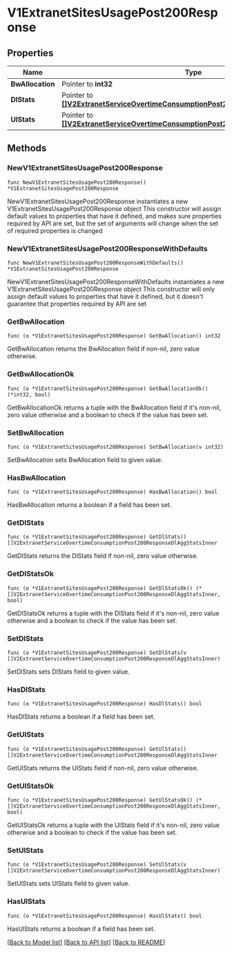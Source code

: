 # V1ExtranetSitesUsagePost200Response

## Properties

Name | Type | Description | Notes
------------ | ------------- | ------------- | -------------
**BwAllocation** | Pointer to **int32** |  | [optional] 
**DlStats** | Pointer to [**[]V2ExtranetServiceOvertimeConsumptionPost200ResponseDlAggStatsInner**](V2ExtranetServiceOvertimeConsumptionPost200ResponseDlAggStatsInner.md) |  | [optional] 
**UlStats** | Pointer to [**[]V2ExtranetServiceOvertimeConsumptionPost200ResponseDlAggStatsInner**](V2ExtranetServiceOvertimeConsumptionPost200ResponseDlAggStatsInner.md) |  | [optional] 

## Methods

### NewV1ExtranetSitesUsagePost200Response

`func NewV1ExtranetSitesUsagePost200Response() *V1ExtranetSitesUsagePost200Response`

NewV1ExtranetSitesUsagePost200Response instantiates a new V1ExtranetSitesUsagePost200Response object
This constructor will assign default values to properties that have it defined,
and makes sure properties required by API are set, but the set of arguments
will change when the set of required properties is changed

### NewV1ExtranetSitesUsagePost200ResponseWithDefaults

`func NewV1ExtranetSitesUsagePost200ResponseWithDefaults() *V1ExtranetSitesUsagePost200Response`

NewV1ExtranetSitesUsagePost200ResponseWithDefaults instantiates a new V1ExtranetSitesUsagePost200Response object
This constructor will only assign default values to properties that have it defined,
but it doesn't guarantee that properties required by API are set

### GetBwAllocation

`func (o *V1ExtranetSitesUsagePost200Response) GetBwAllocation() int32`

GetBwAllocation returns the BwAllocation field if non-nil, zero value otherwise.

### GetBwAllocationOk

`func (o *V1ExtranetSitesUsagePost200Response) GetBwAllocationOk() (*int32, bool)`

GetBwAllocationOk returns a tuple with the BwAllocation field if it's non-nil, zero value otherwise
and a boolean to check if the value has been set.

### SetBwAllocation

`func (o *V1ExtranetSitesUsagePost200Response) SetBwAllocation(v int32)`

SetBwAllocation sets BwAllocation field to given value.

### HasBwAllocation

`func (o *V1ExtranetSitesUsagePost200Response) HasBwAllocation() bool`

HasBwAllocation returns a boolean if a field has been set.

### GetDlStats

`func (o *V1ExtranetSitesUsagePost200Response) GetDlStats() []V2ExtranetServiceOvertimeConsumptionPost200ResponseDlAggStatsInner`

GetDlStats returns the DlStats field if non-nil, zero value otherwise.

### GetDlStatsOk

`func (o *V1ExtranetSitesUsagePost200Response) GetDlStatsOk() (*[]V2ExtranetServiceOvertimeConsumptionPost200ResponseDlAggStatsInner, bool)`

GetDlStatsOk returns a tuple with the DlStats field if it's non-nil, zero value otherwise
and a boolean to check if the value has been set.

### SetDlStats

`func (o *V1ExtranetSitesUsagePost200Response) SetDlStats(v []V2ExtranetServiceOvertimeConsumptionPost200ResponseDlAggStatsInner)`

SetDlStats sets DlStats field to given value.

### HasDlStats

`func (o *V1ExtranetSitesUsagePost200Response) HasDlStats() bool`

HasDlStats returns a boolean if a field has been set.

### GetUlStats

`func (o *V1ExtranetSitesUsagePost200Response) GetUlStats() []V2ExtranetServiceOvertimeConsumptionPost200ResponseDlAggStatsInner`

GetUlStats returns the UlStats field if non-nil, zero value otherwise.

### GetUlStatsOk

`func (o *V1ExtranetSitesUsagePost200Response) GetUlStatsOk() (*[]V2ExtranetServiceOvertimeConsumptionPost200ResponseDlAggStatsInner, bool)`

GetUlStatsOk returns a tuple with the UlStats field if it's non-nil, zero value otherwise
and a boolean to check if the value has been set.

### SetUlStats

`func (o *V1ExtranetSitesUsagePost200Response) SetUlStats(v []V2ExtranetServiceOvertimeConsumptionPost200ResponseDlAggStatsInner)`

SetUlStats sets UlStats field to given value.

### HasUlStats

`func (o *V1ExtranetSitesUsagePost200Response) HasUlStats() bool`

HasUlStats returns a boolean if a field has been set.


[[Back to Model list]](../README.md#documentation-for-models) [[Back to API list]](../README.md#documentation-for-api-endpoints) [[Back to README]](../README.md)


